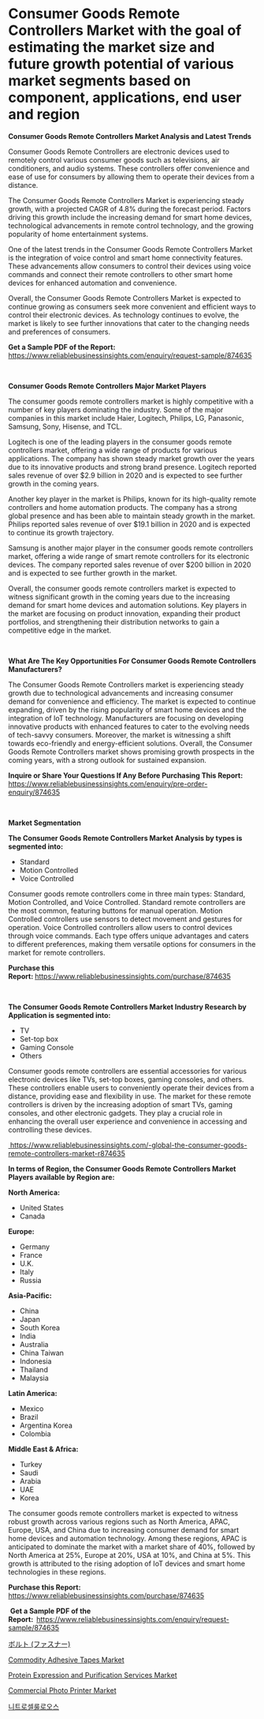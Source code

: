 <p><h1>Consumer Goods Remote Controllers Market with the goal of estimating the market size and future growth potential of various market segments based on component, applications, end user and region</h1></p><p><strong>Consumer Goods Remote Controllers Market Analysis and Latest Trends</strong></p>
<p><p>Consumer Goods Remote Controllers are electronic devices used to remotely control various consumer goods such as televisions, air conditioners, and audio systems. These controllers offer convenience and ease of use for consumers by allowing them to operate their devices from a distance.</p><p>The Consumer Goods Remote Controllers Market is experiencing steady growth, with a projected CAGR of 4.8% during the forecast period. Factors driving this growth include the increasing demand for smart home devices, technological advancements in remote control technology, and the growing popularity of home entertainment systems.</p><p>One of the latest trends in the Consumer Goods Remote Controllers Market is the integration of voice control and smart home connectivity features. These advancements allow consumers to control their devices using voice commands and connect their remote controllers to other smart home devices for enhanced automation and convenience.</p><p>Overall, the Consumer Goods Remote Controllers Market is expected to continue growing as consumers seek more convenient and efficient ways to control their electronic devices. As technology continues to evolve, the market is likely to see further innovations that cater to the changing needs and preferences of consumers.</p></p>
<p><strong>Get a Sample PDF of the Report:&nbsp;</strong> <a href="https://www.reliablebusinessinsights.com/enquiry/request-sample/874635">https://www.reliablebusinessinsights.com/enquiry/request-sample/874635</a></p>
<p>&nbsp;</p>
<p><strong>Consumer Goods Remote Controllers Major Market Players</strong></p>
<p><p>The consumer goods remote controllers market is highly competitive with a number of key players dominating the industry. Some of the major companies in this market include Haier, Logitech, Philips, LG, Panasonic, Samsung, Sony, Hisense, and TCL.</p><p>Logitech is one of the leading players in the consumer goods remote controllers market, offering a wide range of products for various applications. The company has shown steady market growth over the years due to its innovative products and strong brand presence. Logitech reported sales revenue of over $2.9 billion in 2020 and is expected to see further growth in the coming years.</p><p>Another key player in the market is Philips, known for its high-quality remote controllers and home automation products. The company has a strong global presence and has been able to maintain steady growth in the market. Philips reported sales revenue of over $19.1 billion in 2020 and is expected to continue its growth trajectory.</p><p>Samsung is another major player in the consumer goods remote controllers market, offering a wide range of smart remote controllers for its electronic devices. The company reported sales revenue of over $200 billion in 2020 and is expected to see further growth in the market.</p><p>Overall, the consumer goods remote controllers market is expected to witness significant growth in the coming years due to the increasing demand for smart home devices and automation solutions. Key players in the market are focusing on product innovation, expanding their product portfolios, and strengthening their distribution networks to gain a competitive edge in the market.</p></p>
<p>&nbsp;</p>
<p><strong>What Are The Key Opportunities For Consumer Goods Remote Controllers Manufacturers?</strong></p>
<p><p>The Consumer Goods Remote Controllers market is experiencing steady growth due to technological advancements and increasing consumer demand for convenience and efficiency. The market is expected to continue expanding, driven by the rising popularity of smart home devices and the integration of IoT technology. Manufacturers are focusing on developing innovative products with enhanced features to cater to the evolving needs of tech-savvy consumers. Moreover, the market is witnessing a shift towards eco-friendly and energy-efficient solutions. Overall, the Consumer Goods Remote Controllers market shows promising growth prospects in the coming years, with a strong outlook for sustained expansion.</p></p>
<p><strong>Inquire or Share Your Questions If Any Before Purchasing This Report:</strong> <a href="https://www.reliablebusinessinsights.com/enquiry/pre-order-enquiry/874635">https://www.reliablebusinessinsights.com/enquiry/pre-order-enquiry/874635</a></p>
<p>&nbsp;</p>
<p><strong>Market Segmentation</strong></p>
<p><strong>The Consumer Goods Remote Controllers Market Analysis by types is segmented into:</strong></p>
<p><ul><li>Standard</li><li>Motion Controlled</li><li>Voice Controlled</li></ul></p>
<p><p>Consumer goods remote controllers come in three main types: Standard, Motion Controlled, and Voice Controlled. Standard remote controllers are the most common, featuring buttons for manual operation. Motion Controlled controllers use sensors to detect movement and gestures for operation. Voice Controlled controllers allow users to control devices through voice commands. Each type offers unique advantages and caters to different preferences, making them versatile options for consumers in the market for remote controllers.</p></p>
<p><strong>Purchase this Report:&nbsp;</strong><a href="https://www.reliablebusinessinsights.com/purchase/874635">https://www.reliablebusinessinsights.com/purchase/874635</a></p>
<p>&nbsp;</p>
<p><strong>The Consumer Goods Remote Controllers Market Industry Research by Application is segmented into:</strong></p>
<p><ul><li>TV</li><li>Set-top box</li><li>Gaming Console</li><li>Others</li></ul></p>
<p><p>Consumer goods remote controllers are essential accessories for various electronic devices like TVs, set-top boxes, gaming consoles, and others. These controllers enable users to conveniently operate their devices from a distance, providing ease and flexibility in use. The market for these remote controllers is driven by the increasing adoption of smart TVs, gaming consoles, and other electronic gadgets. They play a crucial role in enhancing the overall user experience and convenience in accessing and controlling these devices.</p></p>
<p><a href="https://www.reliablebusinessinsights.com/-global-the-consumer-goods-remote-controllers-market-r874635">&nbsp;https://www.reliablebusinessinsights.com/-global-the-consumer-goods-remote-controllers-market-r874635</a></p>
<p><strong>In terms of Region, the Consumer Goods Remote Controllers Market Players available by Region are:</strong></p>
<p>
    <p> <strong> North America: </strong>
        <ul>
            <li>United States</li>
            <li>Canada</li>
        </ul>
        </p> 
    <p> <strong> Europe: </strong>
        <ul>
            <li>Germany</li>
            <li>France</li>
            <li>U.K.</li>
            <li>Italy</li>
            <li>Russia</li>
        </ul>
        </p> 
    <p> <strong> Asia-Pacific: </strong>
        <ul>
            <li>China</li>
            <li>Japan</li>
            <li>South Korea</li>
            <li>India</li>
            <li>Australia</li>
            <li>China Taiwan</li>
            <li>Indonesia</li>
            <li>Thailand</li>
            <li>Malaysia</li>
        </ul>
        </p> 
    <p> <strong> Latin America: </strong>
        <ul>
            <li>Mexico</li>
            <li>Brazil</li>
            <li>Argentina Korea</li>
            <li>Colombia</li>
        </ul>
        </p> 
    <p> <strong> Middle East & Africa: </strong>
        <ul>
            <li>Turkey</li>
            <li>Saudi</li>
            <li>Arabia</li>
            <li>UAE</li>
            <li>Korea</li>
        </ul>
    </p>
    </p>
<p><p>The consumer goods remote controllers market is expected to witness robust growth across various regions such as North America, APAC, Europe, USA, and China due to increasing consumer demand for smart home devices and automation technology. Among these regions, APAC is anticipated to dominate the market with a market share of 40%, followed by North America at 25%, Europe at 20%, USA at 10%, and China at 5%. This growth is attributed to the rising adoption of IoT devices and smart home technologies in these regions.</p></p>
<p><strong>Purchase this Report: </strong><a href="https://www.reliablebusinessinsights.com/purchase/874635">https://www.reliablebusinessinsights.com/purchase/874635</a></p>
<p>&nbsp;<strong>Get a Sample PDF of the Report:&nbsp;&nbsp;</strong><a href="https://www.reliablebusinessinsights.com/enquiry/request-sample/874635">https://www.reliablebusinessinsights.com/enquiry/request-sample/874635</a></p>
<p><strong></strong></p>
<p><p><a href="https://github.com/oqxogxyvqe90775/Market-Research-Report-List-2/blob/main/602163284628.md">ボルト (ファスナー)</a></p><p><a href="https://github.com/edytherolanlouisejk1miz0wig/Market-Research-Report-List-2/blob/main/commodity-adhesive-tapes-market.md">Commodity Adhesive Tapes Market</a></p><p><a href="https://www.linkedin.com/pulse/protein-expression-purification-services-market-key-successful-whnhc">Protein Expression and Purification Services Market</a></p><p><a href="https://github.com/peachesmcdowel1/Market-Research-Report-List-2/blob/main/commercial-photo-printer-market.md">Commercial Photo Printer Market</a></p><p><a href="https://github.com/KoleLedner/Market-Research-Report-List-1/blob/main/488566678250.md">니트로셀룰로오스</a></p></p>